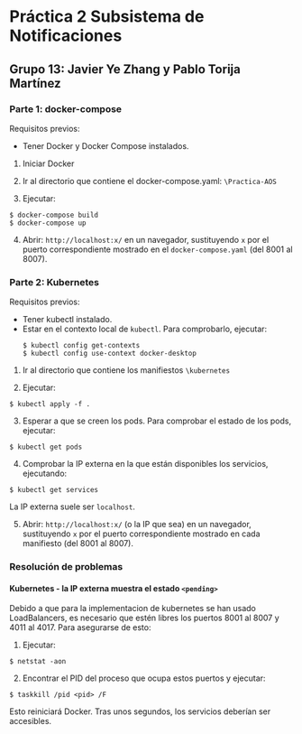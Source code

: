 # **Práctica 2** Subsistema de Notificaciones
## Grupo 13: Javier Ye Zhang y Pablo Torija Martínez

### Parte 1: docker-compose
Requisitos previos:
- Tener Docker y Docker Compose instalados.

1. Iniciar Docker

2. Ir al directorio que contiene el docker-compose.yaml:
  `\Practica-AOS`

3. Ejecutar:
  ```
  $ docker-compose build
  $ docker-compose up
  ```

4. Abrir: `http://localhost:x/` en un navegador, sustituyendo `x` por el puerto correspondiente mostrado en el `docker-compose.yaml` (del 8001 al 8007).
    
### Parte 2: Kubernetes
Requisitos previos:
- Tener kubectl instalado.
- Estar en el contexto local de `kubectl`. Para comprobarlo, ejecutar:
  ```
  $ kubectl config get-contexts
  $ kubectl config use-context docker-desktop
  ```

1. Ir al directorio que contiene los manifiestos
  `\kubernetes`

2. Ejecutar:
  ```
  $ kubectl apply -f .
  ```

3. Esperar a que se creen los pods. Para comprobar el estado de los pods, ejecutar:
  ```
  $ kubectl get pods
  ```

4. Comprobar la IP externa en la que están disponibles los servicios, ejecutando:
  ```
  $ kubectl get services
  ```
La IP externa suele ser `localhost`.

5. Abrir: `http://localhost:x/` (o la IP que sea) en un navegador, sustituyendo `x` por el puerto correspondiente mostrado en cada manifiesto (del 8001 al 8007).

### Resolución de problemas
#### Kubernetes - la IP externa muestra el estado `<pending>`
Debido a que para la implementacion de kubernetes se han usado LoadBalancers, es necesario que estén libres los puertos 8001 al 8007 y 4011 al 4017. Para asegurarse de esto:
1. Ejecutar:
  ```
  $ netstat -aon
  ```
2. Encontrar el PID del proceso que ocupa estos puertos y ejecutar:
  ```
  $ taskkill /pid <pid> /F
  ```
Esto reiniciará Docker. Tras unos segundos, los servicios deberían ser accesibles.